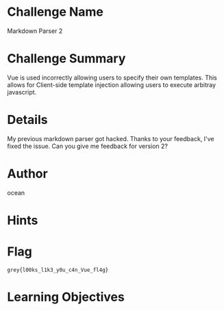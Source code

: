 # Challenge Name

Markdown Parser 2

# Challenge Summary

Vue is used incorrectly allowing users to specify their own templates. This allows for Client-side template injection allowing users to execute arbitray javascript. 

# Details

My previous markdown parser got hacked. Thanks to your feedback, I've fixed the issue. Can you give me feedback for version 2?  

# Author

ocean

# Hints


# Flag

`grey{l00ks_l1k3_y0u_c4n_Vue_fl4g}`

# Learning Objectives


